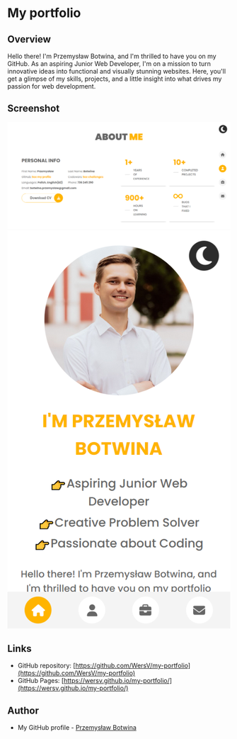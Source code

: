 # My portfolio

## Overview

Hello there! I'm Przemysław Botwina, and I'm thrilled to have you on my GitHub. As an aspiring Junior Web Developer, I'm on a mission to turn innovative ideas into functional and visually stunning websites. Here, you'll get a glimpse of my skills, projects, and a little insight into what drives my passion for web development.

## Screenshot

![](./screenshots/portfolio-screen-desktop.png)
![](./screenshots/portfolio-screen-mobile.png)

## Links

- GitHub repository: [https://github.com/WersV/my-portfolio](https://github.com/WersV/my-portfolio)
- GitHub Pages: [https://wersv.github.io/my-portfolio/](https://wersv.github.io/my-portfolio/)

## Author

- My GitHub profile - [Przemysław Botwina](https://github.com/WersV)
